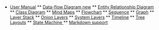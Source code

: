 <!-- docs/_sidebar.md -->

* [User Manual](/)
** [Data-flow Diagram <span class="new">new</span>](/diagrams/dataflow/README.md)
** [Entity Relationship Diagram ](/diagrams/entity-relationship/README.md)
** [Class Diagram](/diagrams/class_diag/README.md)
** [Mind Maps](/diagrams/mindmap/README.md)
** [Flowchart](/diagrams/flowchart/README.md)
** [Sequence](/diagrams/sequence/README.md)
** [Graph](/diagrams/graph/README.md)
** [Layer Stack](/diagrams/layer-stack/README.md)
** [Onion Layers](/diagrams/onion-layers/README.md)
** [System Layers](/diagrams/system-layers/README.md)
** [Timeline](/diagrams/timeline/README.md)
** [Tree Layouts](/diagrams/tree/README.md)
** [State Machine ](/diagrams/state-machine/README.md)
** [Markdown support](/features/markdown/README.md)
